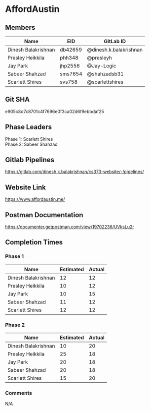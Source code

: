 
# AffordAustin

## Members

Name                 | EID     | GitLab ID             
-------------------- | ------- | ----------
Dinesh Balakrishnan  | db42659 | @dinesh.k.balakrishnan
Presley Heikkila     | phh348  | @presleyh   
Jay Park             | jhp2556 | @Jay-Logic       
Sabeer Shahzad       | sms7654 | @shahzadsb31      
Scarlett Shires      | svs758  | @scarlettshires

## Git SHA

e905c8d7c8701c4f7696e0f3ca02d6f9ebbdaf25

## Phase Leaders

Phase 1: Scarlett Shires\
Phase 2: Sabeer Shahzad

## Gitlab Pipelines

https://gitlab.com/dinesh.k.balakrishnan/cs373-website/-/pipelines/

## Website Link

https://www.affordaustin.me/

## Postman Documentation

https://documenter.getpostman.com/view/19702236/UVksLu2r 

## Completion Times

### Phase 1

Name                 | Estimated | Actual             
---------------------|-----------| -------
Dinesh Balakrishnan  | 12        | 12
Presley Heikkila     | 10        | 12  
Jay Park             | 10        | 15       
Sabeer Shahzad       | 11        | 12    
Scarlett Shires      | 12        | 12

### Phase 2

Name                 | Estimated | Actual             
---------------------|-----------| -------
Dinesh Balakrishnan  | 10        | 20
Presley Heikkila     | 25        | 18  
Jay Park             | 20        | 18       
Sabeer Shahzad       | 20        | 18    
Scarlett Shires      | 15        | 20

### Comments

N/A


